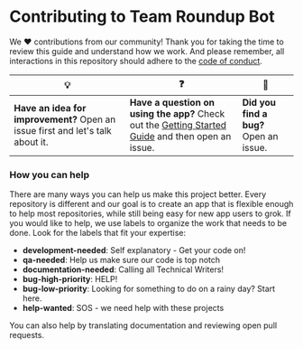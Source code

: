 # Contributing to Team Roundup Bot

We :heart: contributions from our community! Thank you for taking the time to review this guide and understand how we work. And please remember, all interactions in this repository should adhere to the [code of conduct](code-of-conduct.md).

| :bulb: | :question: | :bug: |
| ------- | -------- | -------- |
| **Have an idea for improvement?** Open an issue first and let's talk about it. | **Have a question on using the app?** Check out the [Getting Started Guide](docs/getting-started.md) and then open an issue. | **Did you find a bug?** Open an issue. |

### How you can help

There are many ways you can help us make this project better. Every repository is different and our goal is to create an app that is flexible enough to help most repositories, while still being easy for new app users to grok. If you would like to help, we use labels to organize the work that needs to be done. Look for the labels that fit your expertise:

- **development-needed**: Self explanatory - Get your code on!
- **qa-needed**: Help us make sure our code is top notch
- **documentation-needed**: Calling all Technical Writers! 
- **bug-high-priority**: HELP!
- **bug-low-priority**: Looking for something to do on a rainy day? Start here.
- **help-wanted**: SOS - we need help with these projects

You can also help by translating documentation and reviewing open pull requests.
